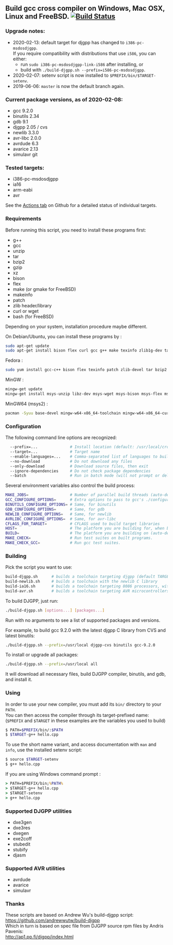 ## Build gcc cross compiler on Windows, Mac OSX, Linux and FreeBSD. [![Build Status](https://github.com/jwt27/build-gcc/workflows/Test%20builds/badge.svg?branch=master)](https://github.com/jwt27/build-gcc/actions?query=workflow%3A"Test+builds"+branch%3Amaster)

### Upgrade notes:

* 2020-02-13: default target for djgpp has changed to `i386-pc-msdosdjgpp`.  
If you require compatibility with distributions that use `i586`, you can either:
    - run `sudo i386-pc-msdosdjgpp-link-i586` after installing, or
    - build with `./build-djgpp.sh --prefix=i586-pc-msdosdjgpp`.
* 2020-02-07: setenv script is now installed to `$PREFIX/bin/$TARGET-setenv`.
* 2019-06-06: `master` is now the default branch again.

### Current package versions, as of 2020-02-08:

* gcc 9.2.0
* binutils 2.34
* gdb 9.1
* djgpp 2.05 / cvs
* newlib 3.3.0
* avr-libc 2.0.0
* avrdude 6.3
* avarice 2.13
* simulavr git

### Tested targets:

* i386-pc-msdosdjgpp
* ia16
* arm-eabi
* avr

See the [Actions tab](https://github.com/jwt27/build-gcc/actions?query=workflow%3A"Test+builds"+branch%3Amaster) on Github for a detailed status of individual targets.

### Requirements

Before running this script, you need to install these programs first:

* g++
* gcc
* unzip
* tar
* bzip2
* gzip
* xz
* bison
* flex
* make (or gmake for FreeBSD)
* makeinfo
* patch
* zlib header/library
* curl or wget
* bash (for FreeBSD)

Depending on your system, installation procedure maybe different.

On Debian/Ubuntu, you can install these programs by :

```sh
sudo apt-get update
sudo apt-get install bison flex curl gcc g++ make texinfo zlib1g-dev tar bzip2 gzip xz-utils unzip
```

Fedora :

```sh
sudo yum install gcc-c++ bison flex texinfo patch zlib-devel tar bzip2 gzip xz unzip
```

MinGW :

```sh
mingw-get update
mingw-get install msys-unzip libz-dev msys-wget msys-bison msys-flex msys-patch
```

MinGW64 (msys2) :

```sh
pacman -Syuu base-devel mingw-w64-x86_64-toolchain mingw-w64-x86_64-curl mingw-w64-x86_64-zlib compression
```

### Configuration

The following command line options are recognized:
```sh
  --prefix=...              # Install location (default: /usr/local/cross)
  --target=...              # Target name
  --enable-languages=...    # Comma-separated list of languages to build compilers for (default: c,c++)
  --no-download             # Do not download any files
  --only-download           # Download source files, then exit
  --ignore-dependencies     # Do not check package dependencies
  --batch                   # Run in batch mode (will not prompt or delay to confirm settings)
```

Several environment variables also control the build process:
```sh
MAKE_JOBS=                  # Number of parallel build threads (auto-detected)
GCC_CONFIGURE_OPTIONS=      # Extra options to pass to gcc's ./configure
BINUTILS_CONFIGURE_OPTIONS= # Same, for binutils
GDB_CONFIGURE_OPTIONS=      # Same, for gdb
NEWLIB_CONFIGURE_OPTIONS=   # Same, for newlib
AVRLIBC_CONFIGURE_OPTIONS=  # Same, for avr-libc
CFLAGS_FOR_TARGET=          # CFLAGS used to build target libraries
HOST=                       # The platform you are building for, when building a cross-cross compiler
BUILD=                      # The platform you are building on (auto-detected)
MAKE_CHECK=                 # Run test suites on built programs.
MAKE_CHECK_GCC=             # Run gcc test suites.
```

### Building

Pick the script you want to use:
```sh
build-djgpp.sh      # builds a toolchain targeting djgpp (default TARGET: i386-pc-msdosdjgpp)
build-newlib.sh     # builds a toolchain with the newlib C library
build-ia16.sh       # builds a toolchain targeting 8086 processors, with the newlib C library (fixed TARGET: ia16-elf)
build-avr.sh        # builds a toolchain targeting AVR microcontrollers (fixed TARGET: avr)
```

To build DJGPP, just run:
```sh
./build-djgpp.sh [options...] [packages...]
```
Run with no arguments to see a list of supported packages and versions.

For example, to build gcc 9.2.0 with the latest djgpp C library from CVS and latest binutils:
```sh
./build-djgpp.sh --prefix=/usr/local djgpp-cvs binutils gcc-9.2.0
```

To install or upgrade all packages:
```sh
./build-djgpp.sh --prefix=/usr/local all
```

It will download all necessary files, build DJGPP compiler, binutils, and gdb, and install it.

### Using

In order to use your new compiler, you must add its `bin/` directory to your `PATH`.  
You can then access the compiler through its target-prefixed name: (`$PREFIX` and `$TARGET` in these examples are the variables you used to build)

```sh
$ PATH=$PREFIX/bin/:$PATH
$ $TARGET-g++ hello.cpp
```

To use the short name variant, and access documentation with `man` and `info`, use the installed setenv script:

```sh
$ source $TARGET-setenv
$ g++ hello.cpp
```

If you are using Windows command prompt :

```bat
> PATH=$PREFIX/bin;%PATH%
> $TARGET-g++ hello.cpp
> $TARGET-setenv
> g++ hello.cpp
```

### Supported DJGPP utilities

* dxe3gen
* dxe3res
* dxegen
* exe2coff
* stubedit
* stubify
* djasm

### Supported AVR utilities

* avrdude
* avarice
* simulavr

### Thanks

These scripts are based on Andrew Wu's build-djgpp script:  
<https://github.com/andrewwutw/build-djgpp>  
Which in turn is based on spec file from DJGPP source rpm files by Andris Pavenis:  
<http://ap1.pp.fi/djgpp/index.html>
